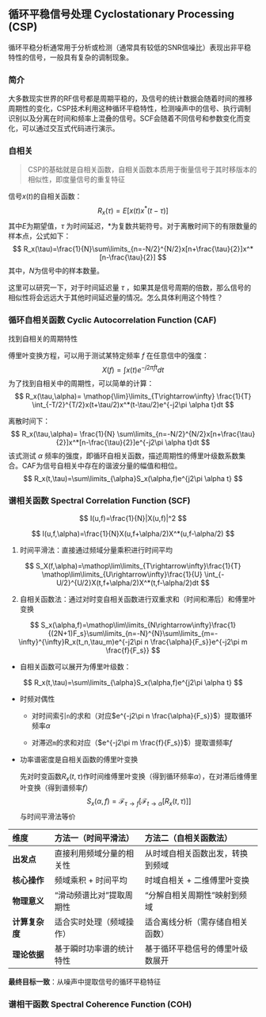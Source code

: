 ## 循环平稳信号处理 Cyclostationary Processing (CSP)

循环平稳分析通常用于分析或检测（通常具有较低的SNR信噪比）表现出非平稳特性的信号，一般具有复杂的调制现象。

### 简介

大多数现实世界的RF信号都是周期平稳的，及信号的统计数据会随着时间的推移周期性的变化，CSP技术利用这种循环平稳特性，检测噪声中的信号、执行调制识别以及分离在时间和频率上混叠的信号。SCF会随着不同信号和参数变化而变化，可以通过交互式代码进行演示。

### 自相关

> CSP的基础就是自相关函数，自相关函数本质用于衡量信号于其时移版本的相似性，即度量信号的重复特征

信号$x(t)$的自相关函数：
$$
R_x(\tau)=E[x(t)x^*(t-\tau)]
$$
其中$E$为期望值，$\tau$ 为时间延迟，$*$​ 为复数共轭符号。对于离散时间下的有限数量的样本点，公式如下：
$$
R_x(\tau)=\frac{1}{N}\sum\limits_{n=-N/2}^{N/2}x[n+\frac{\tau}{2}]x^*[n-\frac{\tau}{2}]
$$
其中，$N$为信号中的样本数量。

这里可以研究一下，对于时间延迟量 $\tau$ ，如果其是信号周期的倍数，那么信号的相似性将会远远大于其他时间延迟量的情况。怎么具体利用这个特性？

### 循环自相关函数 Cyclic Autocorrelation Function (CAF)

找到自相关的周期特性

傅里叶变换方程，可以用于测试某特定频率 $f$ 在任意信中的强度：
$$
X(f)=\int x(t)e^{-j2\pi ft}dt
$$
为了找到自相关中的周期性，可以简单的计算：
$$
R_x(\tau,\alpha)=
\mathop{\lim}\limits_{T\rightarrow\infty} \frac{1}{T} \int_{-T/2}^{T/2}x(t+\tau/2)x^*(t-\tau/2)e^{-j2\pi \alpha t}dt
$$

离散时间下：
$$
R_x(\tau,\alpha)=
\frac{1}{N} \sum\limits_{n=-N/2}^{N/2}x[n+\frac{\tau}{2}]x^*[n-\frac{\tau}{2}]e^{-j2\pi \alpha t}dt
$$
该式测试 $\alpha$ 频率的强度，即循环自相关函数，描述周期性的傅里叶级数系数集合。CAF为信号自相关中存在的谐波分量的幅值和相位。
$$
R_x(t,\tau)=\sum\limits_{\alpha}S_x(\alpha,f)e^{j2\pi \alpha t}
$$


### 谱相关函数 Spectral Correlation Function (SCF)

$$
I(u,f)=\frac{1}{N}|X(u,f)|^2
$$

$$
I(u,f,\alpha)=\frac{1}{N}X(u,f+\alpha/2)X^*(u,f-\alpha/2)
$$



1. 时间平滑法：直接通过频域分量乘积进行时间平均

$$
S_X(f,\alpha)=\mathop\lim\limits_{T\rightarrow\infty}\frac{1}{T} \mathop\lim\limits_{U\rightarrow\infty}\frac{1}{U} \int_{-U/2}^{U/2}X(t,f+\alpha/2)X^*(t,f-\alpha/2)dt
$$

2. 自相关函数法：通过对时变自相关函数进行双重求和（时间和滞后）和傅里叶变换

$$
S_x(\alpha,f)=\mathop\lim\limits_{N\rightarrow\infty}\frac{1}{(2N+1)F_s}\sum\limits_{n=-N}^{N}\sum\limits_{m=-\infty}^{\infty}R_x(t_n,\tau_m)e^{-j2\pi n \frac{\alpha}{F_s}}e^{-j2\pi m \frac{f}{F_s}}
$$

- 自相关函数可以展开为傅里叶级数：

$$
R_x(t,\tau)=\sum\limits_{\alpha}S_x(\alpha,f)e^{j2\pi \alpha t}
$$

- 时频对偶性

  - 对时间索引`n`的求和（对应$e^{-j2\pi n \frac{\alpha}{F_s}}$）提取循环频率$\alpha$

  - 对滞迟`m`的求和对应（$e^{-j2\pi m \frac{f}{F_s}}$）提取谱频率$f$

- 功率谱密度是自相关函数的傅里叶变换

  先对时变函数$R_x(t,\tau)$作时间维傅里叶变换（得到循环频率$\alpha$），在对滞后维傅里叶变换（得到谱频率$f$​）
  $$
  S_x(\alpha,f)=\mathcal{F}_{\tau\rightarrow f}[\mathcal{F}_{t\rightarrow\alpha}[R_x(t,\tau)]]
  $$
  与时间平滑法等价

| **维度**       | **方法一（时间平滑法）** | **方法二（自相关函数法）**       |
| :------------- | :----------------------- | :------------------------------- |
| **出发点**     | 直接利用频域分量的相关性 | 从时域自相关函数出发，转换到频域 |
| **核心操作**   | 频域乘积 + 时间平均      | 时域自相关 + 二维傅里叶变换      |
| **物理意义**   | “滑动频谱比对”提取周期性 | “分解自相关周期性”映射到频域     |
| **计算复杂度** | 适合实时处理（频域操作） | 适合离线分析（需存储自相关函数） |
| **理论依据**   | 基于瞬时功率谱的统计特性 | 基于循环平稳信号的傅里叶级数展开 |

**最终目标一致**：从噪声中提取信号的循环平稳特征

### 谱相干函数 Spectral Coherence Function (COH)

